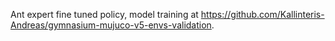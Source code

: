 Ant expert fine tuned policy, model training at https://github.com/Kallinteris-Andreas/gymnasium-mujuco-v5-envs-validation.
